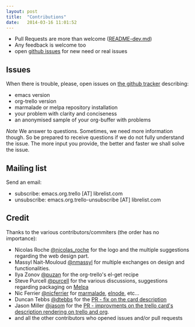 ```yaml
---
layout: post
title:  "Contributions"
date:   2014-03-16 11:01:52
---
```


- Pull Requests are more than welcome ([README-dev.md](https://github.com/org-trello/org-trello/blob/master/README-dev.md))
- Any feedback is welcome too
- open [github issues](https://github.com/org-trello/org-trello/issues?state=open) for new need or real issues

## Issues

When there is trouble, please, open issues on [the github tracker](https://github.com/org-trello/org-trello/issues?state=open) describing:

- emacs version
- org-trello version
- marmalade or melpa repository installation
- your problem with clarity and conciseness
- an anonymised sample of your org-buffer with problems

*Note*
We answer to questions. Sometimes, we need more information though.
So be prepared to receive questions if we do not fully understand the issue.
The more input you provide, the better and faster we shall solve the issue.

## Mailing list

Send an email:

- subscribe: emacs.org.trello [AT] librelist.com
- unsubscribe: emacs.org.trello-unsubscribe [AT] librelist.com

## Credit

Thanks to the various contributors/commiters (the order has no importance):

- Nicolas Roche [@nicolas_roche](https://twitter.com/nicolas_roche) for the logo and the multiple suggestions regarding the web design part.
- Massyl Nait-Mouloud [@nmassyl](https://twitter.com/nmassyl) for multiple exchanges on design and functionalities.
- Ilya Zonov [@puzan](https://github.com/puzan) for the org-trello's el-get recipe
- Steve Purcell [@purcell](https://github.com/purcell) for the various discussions, suggestions regarding packaging on [Melpa](http://melpa.milkbox.net/)
- Nic Ferrier [@nicferrier](https://github.com/nicferrier) for [marmalade](http://marmalade-repo.org/), [elnode](https://github.com/nicferrier/elnode), etc...
- Duncan Tebbs [@dtebbs](https://github.com/dtebbs) for the [PR - fix on the card description](https://github.com/org-trello/org-trello/pull/173)
- Jason Miller [@jasom](https://github.com/jasom) for the [PR - improvments on the trello card's description rendering on trello and org](https://github.com/org-trello/org-trello/pull/175).
- and all the other contributors who opened issues and/or pull requests
